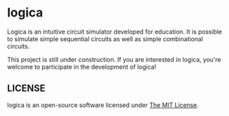 logica
================================================================
Logica is an intuitive circuit simulator developed for education.
It is possible to simulate simple sequential circuits as well as simple combinational circuits.

This project is still under construction.
If you are interested in logica, you're welcome to participate in the development of logica!

LICENSE
----------------------------------------------------------------
logica is an open-source software licensed under [The MIT License](LICENSE).

